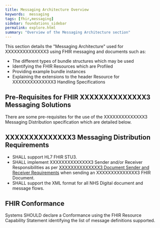```yaml
---
title: Messaging Architecture Overview
keywords:  messaging
tags: [fhir,messaging]
sidebar: foundations_sidebar
permalink: explore.html
summary: "Overview of the Messaging Architecture section"
---
```




This section details the "Messaging Architecture" used for XXXXXXXXXXXXXX3 using FHIR messaging and documents such as: 

- The different types of bundle structures which may be used
- Identifying the FHIR Resources which are Profiled
- Providing example bundle instances
- Explaining the extensions to the header Resource for XXXXXXXXXXXXXX3 Handling Specifications

## Pre-Requisites for FHIR XXXXXXXXXXXXXX3 Messaging Solutions ##

There are some pre-requisites for the use of the XXXXXXXXXXXXXX3 Messaging Distribution specification which are detailed below.

## XXXXXXXXXXXXXX3 Messaging Distribution Requirements ##

- SHALL support HL7 FHIR STU3.
- SHALL implement XXXXXXXXXXXXXX3 Sender and/or Receiver Responsibilities as per [XXXXXXXXXXXXXX3 Document Sender and Receiver Requirements](explore_snd&rec_req.html) when sending an XXXXXXXXXXXXXX3 FHIR Document.
- SHALL support the XML format for all NHS Digital document and message flows.

## FHIR Conformance ##

Systems SHOULD declare a Conformance using the FHIR Resource Capability Statement identifying the list of message definitions supported.

